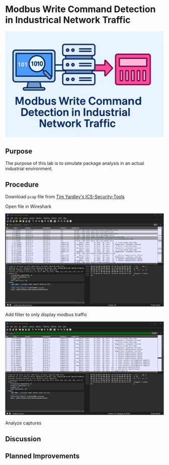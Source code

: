 # Modbus Write Command Detection in Industrical Network Traffic

<img src="images/hero.png" alt="hero" width=600/><br />


## Purpose


The purpose of this lab is to simulate package analysis in an actual industrial environment.



## Procedure


Download `pcap`	file from <a href="https://github.com/ITI/ICS-Security-Tools/blob/master/pcaps/ModbusTCP/modbus_test_data_part1.pcap">Tim Yardley's ICS-Security-Tools</a>

Open file in Wireshark

<img src="images/file.png" alt="open file" width=600/><br />

Add filter to only display modbus traffic

<img src="images/filter.png" alt="apply filter" width=600/><br />

Analyze captures



## Discussion


## Planned Improvements 

